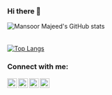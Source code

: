 ### Hi there 👋

<!--
**Mans22r/Mans22r** is a ✨ _special_ ✨ repository because its `README.md` (this file) appears on your GitHub profile.

Here are some ideas to get you started:

- 🔭 I’m currently studied at KMEA Engg collage , ERNAKULAM 
- 🌱 I’m currently learning  PROGRAMMNG LANGUAGES
- 👯 I’m looking to collaborate on ...
- 🤔 I’m looking for help with ...
- 💬 Ask me about ...
- 📫 How to reach me: 
- 😄 Pronouns: ...
- ⚡ Fun fact: ...
-->

![Mansoor Majeed's GitHub stats](https://github-readme-stats.vercel.app/api?username=Mans22r&show_icons=true&theme=radical)
<br><br><br>
[![Top Langs](https://github-readme-stats.vercel.app/api/top-langs/?username=Mans22r)](https://github.com/Mans22r/github-readme-stats)



### Connect with me:

[<img align="left" alt="codeSTACKr | YouTube" width="22px" src="https://cdn.jsdelivr.net/npm/simple-icons@v3/icons/facebook.svg" />][facebook]
[<img align="left" alt="codeSTACKr | Twitter" width="22px" src="https://cdn.jsdelivr.net/npm/simple-icons@v3/icons/twitter.svg" />][twitter]
[<img align="left" alt="codeSTACKr | LinkedIn" width="22px" src="https://cdn.jsdelivr.net/npm/simple-icons@v3/icons/linkedin.svg" />][linkedin]
[<img align="left" alt="codeSTACKr | Instagram" width="22px" src="https://cdn.jsdelivr.net/npm/simple-icons@v3/icons/instagram.svg" />][instagram]


[twitter]: https://twitter.com/Mansoor78948272
[facebook]: https://www.facebook.com/mansoor.majeed.731
[instagram]: https://instagram.com/_mans_22_r_/
[linkedin]: https://linkedin.com/in/mansoor-majeed-3760a4207/
